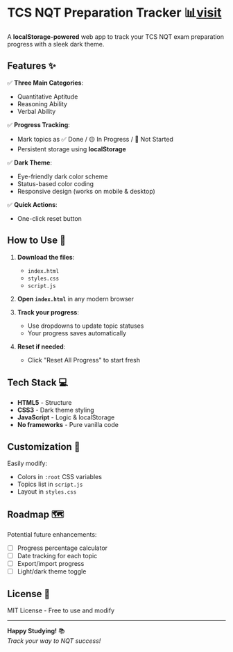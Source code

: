 # **TCS NQT Preparation Tracker** 📊[visit](https://sidd2512.github.io/TCS-Preparation-Tracker/)



A **localStorage-powered** web app to track your TCS NQT exam preparation progress with a sleek dark theme.

## **Features** ✨
✅ **Three Main Categories**: 
- Quantitative Aptitude 
- Reasoning Ability 
- Verbal Ability

✅ **Progress Tracking**:
- Mark topics as ✅ Done / 🟡 In Progress / 🔴 Not Started
- Persistent storage using **localStorage**

✅ **Dark Theme**:
- Eye-friendly dark color scheme
- Status-based color coding
- Responsive design (works on mobile & desktop)

✅ **Quick Actions**:
- One-click reset button

## **How to Use** 🚀
1. **Download the files**:
   - `index.html`
   - `styles.css` 
   - `script.js`

2. **Open `index.html`** in any modern browser

3. **Track your progress**:
   - Use dropdowns to update topic statuses
   - Your progress saves automatically

4. **Reset if needed**:
   - Click "Reset All Progress" to start fresh

## **Tech Stack** 💻
- **HTML5** - Structure
- **CSS3** - Dark theme styling
- **JavaScript** - Logic & localStorage
- **No frameworks** - Pure vanilla code

## **Customization** 🎨
Easily modify:
- Colors in `:root` CSS variables
- Topics list in `script.js`
- Layout in `styles.css`

## **Roadmap** 🗺️
Potential future enhancements:
- [ ] Progress percentage calculator
- [ ] Date tracking for each topic
- [ ] Export/import progress
- [ ] Light/dark theme toggle

## **License** 📜
MIT License - Free to use and modify

---

**Happy Studying!** 📚  
*Track your way to NQT success!*